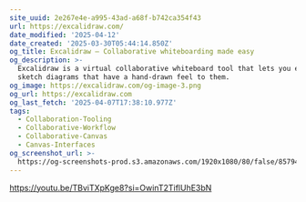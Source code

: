 ```yaml
---
site_uuid: 2e267e4e-a995-43ad-a68f-b742ca354f43
url: https://excalidraw.com/
date_modified: '2025-04-12'
date_created: '2025-03-30T05:44:14.850Z'
og_title: Excalidraw — Collaborative whiteboarding made easy
og_description: >-
  Excalidraw is a virtual collaborative whiteboard tool that lets you easily
  sketch diagrams that have a hand-drawn feel to them.
og_image: https://excalidraw.com/og-image-3.png
og_url: https://excalidraw.com
og_last_fetch: '2025-04-07T17:38:10.977Z'
tags:
  - Collaboration-Tooling
  - Collaborative-Workflow
  - Collaborative-Canvas
  - Canvas-Interfaces
og_screenshot_url: >-
  https://og-screenshots-prod.s3.amazonaws.com/1920x1080/80/false/85794320b9feb680be86cb4ff4786146c4c1e3122f07b9b4799decfd979830f6.jpeg
---
```














































https://youtu.be/TBviTXpKge8?si=OwinT2TiflUhE3bN